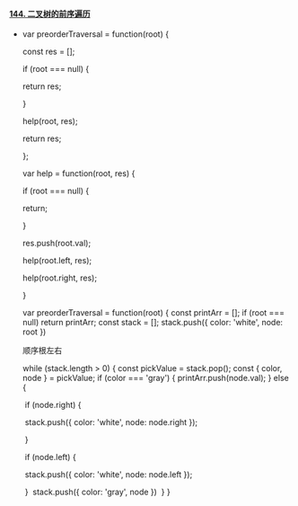 #### [144. 二叉树的前序遍历](https://leetcode-cn.com/problems/binary-tree-preorder-traversal/)

- var preorderTraversal = function(root) {

   const res = [];

   if (root === null) {

    return res;

   }

   help(root, res);

   return res;

  };

  

  var help = function(root, res) {

   if (root === null) {

    return;

   }

   res.push(root.val);

   help(root.left, res);

   help(root.right, res);

  }

  

  var preorderTraversal = function(root) {
    const printArr = [];
    if (root === null) return printArr;
    const stack = [];
    stack.push({
      color: 'white',
      node: root
    })

  顺序根左右

    while (stack.length > 0) {
      const pickValue = stack.pop();
      const { color, node } = pickValue;
      if (color === 'gray') {
        printArr.push(node.val);
      } else {

  ​		if (node.right) {

  ​      	stack.push({ color: 'white', node: node.right });

  ​        }

  ​		if (node.left) {

  ​      	stack.push({ color: 'white', node: node.left });

  ​        }
  ​      stack.push({ color: 'gray', node })
  ​    }
    }